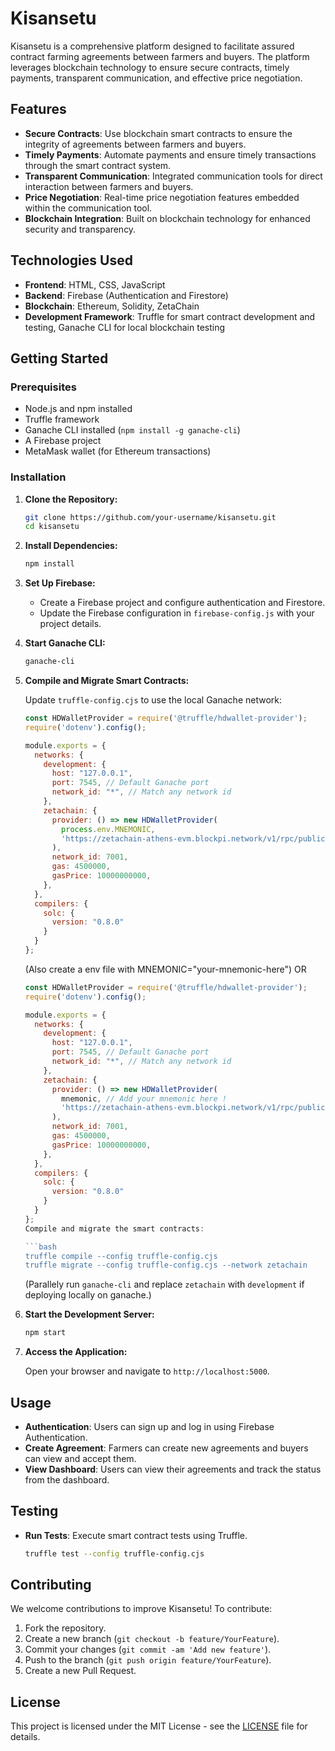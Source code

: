 # Kisansetu

Kisansetu is a comprehensive platform designed to facilitate assured contract farming agreements between farmers and buyers. The platform leverages blockchain technology to ensure secure contracts, timely payments, transparent communication, and effective price negotiation.

## Features

- **Secure Contracts**: Use blockchain smart contracts to ensure the integrity of agreements between farmers and buyers.
- **Timely Payments**: Automate payments and ensure timely transactions through the smart contract system.
- **Transparent Communication**: Integrated communication tools for direct interaction between farmers and buyers.
- **Price Negotiation**: Real-time price negotiation features embedded within the communication tool.
- **Blockchain Integration**: Built on blockchain technology for enhanced security and transparency.

## Technologies Used

- **Frontend**: HTML, CSS, JavaScript
- **Backend**: Firebase (Authentication and Firestore)
- **Blockchain**: Ethereum, Solidity, ZetaChain
- **Development Framework**: Truffle for smart contract development and testing, Ganache CLI for local blockchain testing

## Getting Started

### Prerequisites

- Node.js and npm installed
- Truffle framework
- Ganache CLI installed (`npm install -g ganache-cli`)
- A Firebase project
- MetaMask wallet (for Ethereum transactions)

### Installation

1. **Clone the Repository:**

   ```bash
   git clone https://github.com/your-username/kisansetu.git
   cd kisansetu
   ```

2. **Install Dependencies:**

   ```bash
   npm install
   ```

3. **Set Up Firebase:**

   - Create a Firebase project and configure authentication and Firestore.
   - Update the Firebase configuration in `firebase-config.js` with your project details.

4. **Start Ganache CLI:**

   ```bash
   ganache-cli
   ```

5. **Compile and Migrate Smart Contracts:**

   Update `truffle-config.cjs` to use the local Ganache network:

   ```js
   const HDWalletProvider = require('@truffle/hdwallet-provider');
   require('dotenv').config();

   module.exports = {
     networks: {
       development: {
         host: "127.0.0.1",
         port: 7545, // Default Ganache port
         network_id: "*", // Match any network id
       },
       zetachain: {
         provider: () => new HDWalletProvider(
           process.env.MNEMONIC,
           'https://zetachain-athens-evm.blockpi.network/v1/rpc/public'
         ),
         network_id: 7001,
         gas: 4500000,
         gasPrice: 10000000000,
       },
     },
     compilers: {
       solc: {
         version: "0.8.0"
       }
     }
   };
   ```
   (Also create a env file with MNEMONIC="your-mnemonic-here")
   OR
   ```js
   const HDWalletProvider = require('@truffle/hdwallet-provider');
   require('dotenv').config();

   module.exports = {
     networks: {
       development: {
         host: "127.0.0.1",
         port: 7545, // Default Ganache port
         network_id: "*", // Match any network id
       },
       zetachain: {
         provider: () => new HDWalletProvider(
           mnemonic, // Add your mnemonic here !
           'https://zetachain-athens-evm.blockpi.network/v1/rpc/public'
         ),
         network_id: 7001,
         gas: 4500000,
         gasPrice: 10000000000,
       },
     },
     compilers: {
       solc: {
         version: "0.8.0"
       }
     }
   };
   Compile and migrate the smart contracts:

   ```bash
   truffle compile --config truffle-config.cjs
   truffle migrate --config truffle-config.cjs --network zetachain
   ```

   (Parallely run `ganache-cli` and replace `zetachain` with `development` if deploying locally on ganache.)
   

7. **Start the Development Server:**

   ```bash
   npm start
   ```

8. **Access the Application:**

   Open your browser and navigate to `http://localhost:5000`.

## Usage

- **Authentication**: Users can sign up and log in using Firebase Authentication.
- **Create Agreement**: Farmers can create new agreements and buyers can view and accept them.
- **View Dashboard**: Users can view their agreements and track the status from the dashboard.

## Testing

- **Run Tests**: Execute smart contract tests using Truffle.

   ```bash
   truffle test --config truffle-config.cjs
   ```

## Contributing

We welcome contributions to improve Kisansetu! To contribute:

1. Fork the repository.
2. Create a new branch (`git checkout -b feature/YourFeature`).
3. Commit your changes (`git commit -am 'Add new feature'`).
4. Push to the branch (`git push origin feature/YourFeature`).
5. Create a new Pull Request.

## License

This project is licensed under the MIT License - see the [LICENSE](LICENSE) file for details.
